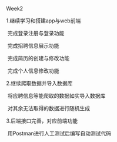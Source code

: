 Week2

1.继续学习和搭建app与web前端

​     完成登录注册与登录功能

​     完成招聘信息展示功能

​     完成简历的创建与修改功能

​     完成个人信息修改功能

2.继续爬取数据并导入数据库

​     将应聘信息等能爬取的数据如实导入数据库

​     对其余无法取得的数据进行随机生成

 3.后端接口完善，对应前端功能

​      用Postman进行人工测试后编写自动测试代码

